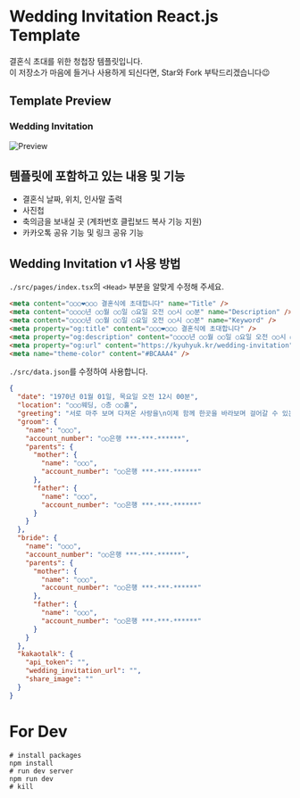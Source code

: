 # Wedding Invitation React.js Template

결혼식 초대를 위한 청첩장 템플릿입니다.  
이 저장소가 마음에 들거나 사용하게 되신다면, Star와 Fork 부탁드리겠습니다😉

## Template Preview

### Wedding Invitation
![Preview](./Preview.gif)

## 템플릿에 포함하고 있는 내용 및 기능
- 결혼식 날짜, 위치, 인사말 출력
- 사진첩
- 축의금을 보내실 곳 (계좌번호 클립보드 복사 기능 지원)
- 카카오톡 공유 기능 및 링크 공유 기능

## Wedding Invitation v1 사용 방법

`./src/pages/index.tsx`의 `<Head>` 부분을 알맞게 수정해 주세요.  
```html
<meta content="○○○❤○○○ 결혼식에 초대합니다" name="Title" />
<meta content="○○○○년 ○○월 ○○일 ○요일 오전 ○○시 ○○분" name="Description" />
<meta content="○○○○년 ○○월 ○○일 ○요일 오전 ○○시 ○○분" name="Keyword" />
<meta property="og:title" content="○○○❤○○○ 결혼식에 초대합니다" />
<meta property="og:description" content="○○○○년 ○○월 ○○일 ○요일 오전 ○○시 ○○분" />
<meta property="og:url" content="https://kyuhyuk.kr/wedding-invitation" />
<meta name="theme-color" content="#BCAAA4" />
```

`./src/data.json`를 수정하여 사용합니다.  
```json
{
  "date": "1970년 01월 01일, 목요일 오전 12시 00분",
  "location": "○○○웨딩, ○층 ○○홀",
  "greeting": "서로 마주 보며 다져온 사랑을\n이제 함께 한곳을 바라보며 걸어갈 수 있는\n큰 사랑으로 키우고자 합니다.\n저희 두 사람이 사랑의 이름으로 지켜나갈 수 있게\n앞날을 축복해 주시면 감사하겠습니다.",
  "groom": {
    "name": "○○○",
    "account_number": "○○은행 ***-***-******",
    "parents": {
      "mother": {
        "name": "○○○",
        "account_number": "○○은행 ***-***-******"
      },
      "father": {
        "name": "○○○",
        "account_number": "○○은행 ***-***-******"
      }
    }
  },
  "bride": {
    "name": "○○○",
    "account_number": "○○은행 ***-***-******",
    "parents": {
      "mother": {
        "name": "○○○",
        "account_number": "○○은행 ***-***-******"
      },
      "father": {
        "name": "○○○",
        "account_number": "○○은행 ***-***-******"
      }
    }
  },
  "kakaotalk": {
    "api_token": "",
    "wedding_invitation_url": "",
    "share_image": ""
  }
}
```

# For Dev
```
# install packages
npm install
# run dev server 
npm run dev
# kill 


```
